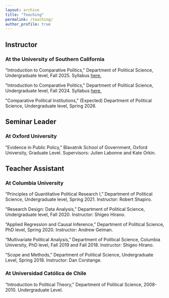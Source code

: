 ```yaml
---
layout: archive
title: "Teaching"
permalink: /teaching/
author_profile: true
---
```

## Instructor

### At the University of Southern California

"Introduction to Comparative Politics," Department of Political Science, Undergraduate level, Fall 2025. Syllabus [here.](https://github.com/pabloargote/pabloargote.github.io/blob/master/files/POSC_120_2025.pdf)

"Introduction to Comparative Politics," Department of Political Science, Undergraduate level, Fall 2024. Syllabus [here.](https://github.com/pabloargote/pabloargote.github.io/blob/master/files/POSC_120_2024.pdf)

"Comparative Political Institutions," (Expected) Department of Political Science, Undergraduate level, Spring 2026.


## Seminar Leader

### At Oxford University

“Evidence in Public Policy,” Blavatnik School of Government, Oxford University, Graduate Level. Supervisors: Julien Labonne and Kate Orkin.

## Teacher Assistant

### At Columbia University

 “Principles of Quantitative Political Research I,” Department of Political Science, Undergraduate level, Spring 2021. Instructor: Robert Shapiro.

"Research Design: Data Analysis,” Department of Political Science, Undergraduate level, Fall 2020. Instructor: Shigeo Hirano.

“Applied Regression and Causal Inference,” Department of Political Science, PhD level, Spring 2020. Instructor: Andrew Gelman.

“Multivariate Political Analysis,” Department of Political Science, Columbia University, PhD level, Fall 2019 and Fall 2018. Instructor: Shigeo Hirano.

“Scope and Methods,” Department of Political Science,  Undergraduate Level, Spring 2018. Instructor: Dan Corstange.



### At Universidad Católica de Chile

“Introduction to Political Theory," Department of Political Science, 2008-2010.  Undergraduate Level.
